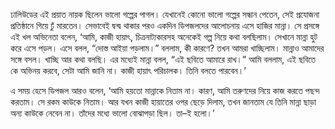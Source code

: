 ঢালিউডের এই প্রয়াত নায়ক ছিলেন ভালো গল্পের পাগল। যেখানেই কোনো ভালো গল্পের সন্ধান পেতেন, সেই প্রযোজনা প্রতিষ্ঠানে গিয়ে ঢুঁ মারতেন। সেভাবেই দ্বন্দ্ব থাকার পরও একদিন ডিপজলদের আলোচনায় এসে হাজির মান্না। সে প্রসঙ্গে এই খল অভিনেতা বলেন, ‘আমি, কাজী হায়াৎ, চিত্রনাট্যকারসহ অনেকেই গল্প নিয়ে কথা বলছিলাম। সেখানে মান্না হুট করে এসে পড়ল। এসে বলল, “দোস্ত আইয়া পড়লাম।” বললাম, কী কারণে? তখন আমরা খাচ্ছিলাম। মান্নাও আমাদের সঙ্গে বসল। খাচ্ছি আর কথা বলছি। এর মধ্যেই মান্না বলল, “এই ছবিতে আমারে রাখ।” আমি বললাম, এই ছবিতে কে অভিনয় করবে, সেটা আমি জানি না। কাজী হায়াৎ পরিচালক। তিনি বলতে পারবেন।’

এ সময় হেসে ডিপজল আরও বলেন, ‘আমি হয়তো মান্নাকে নিতাম না। কারণ, আমি তরুণদের নিয়ে কাজ করতে পছন্দ করতাম। সে রকম কাউকে নিতাম। আর যখন কাজী হায়াতের ওপর ছেড়ে দিলাম, তখন জানতাম যে তিনি মান্না ছাড়া অন্য কাউকে নেবেন না। তাঁদের মধ্যে ভালো বোঝাপড়া ছিল। তা–ই হলো।’

